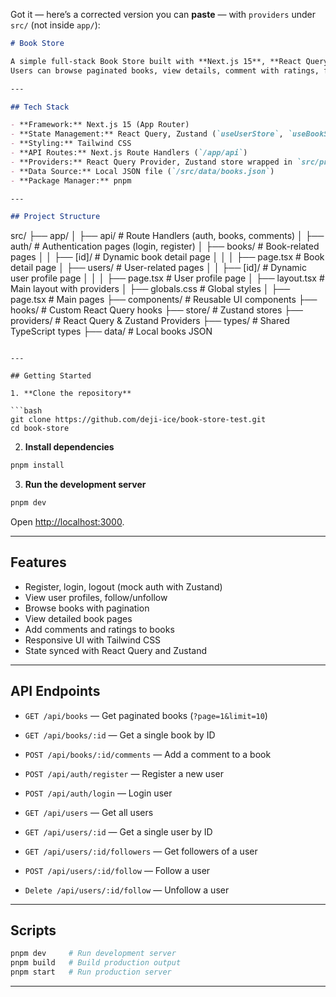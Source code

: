 Got it — here’s a corrected version you can **paste** — with `providers` under `src/` (not inside `app/`):

```markdown
# Book Store

A simple full-stack Book Store built with **Next.js 15**, **React Query**, **Zustand**, **Tailwind CSS**, and **pnpm**.  
Users can browse paginated books, view details, comment with ratings, follow other users, and manage their profiles.

---

## Tech Stack

- **Framework:** Next.js 15 (App Router)
- **State Management:** React Query, Zustand (`useUserStore`, `useBookStore`)
- **Styling:** Tailwind CSS
- **API Routes:** Next.js Route Handlers (`/app/api`)
- **Providers:** React Query Provider, Zustand store wrapped in `src/providers`
- **Data Source:** Local JSON file (`/src/data/books.json`)
- **Package Manager:** pnpm

---

## Project Structure

```

src/
├── app/
│   ├── api/           # Route Handlers (auth, books, comments)
│   ├── auth/          # Authentication pages (login, register)
│   ├── books/         # Book-related pages
│   │   ├── [id]/      # Dynamic book detail page
│   │   │   ├── page.tsx # Book detail page
│   ├── users/         # User-related pages
│   │   ├── [id]/      # Dynamic user profile page
│   │   │   ├── page.tsx # User profile page
│   ├── layout.tsx     # Main layout with providers
│   ├── globals.css    # Global styles
│   ├── page.tsx       # Main pages
├── components/        # Reusable UI components
├── hooks/             # Custom React Query hooks
├── store/             # Zustand stores
├── providers/         # React Query & Zustand Providers
├── types/             # Shared TypeScript types
├── data/              # Local books JSON

````

---

## Getting Started

1. **Clone the repository**

```bash
git clone https://github.com/deji-ice/book-store-test.git
cd book-store
````

2. **Install dependencies**

```bash
pnpm install
```

3. **Run the development server**

```bash
pnpm dev
```

Open [http://localhost:3000](http://localhost:3000).

---

## Features

* Register, login, logout (mock auth with Zustand)
* View user profiles, follow/unfollow
* Browse books with pagination
* View detailed book pages
* Add comments and ratings to books
* Responsive UI with Tailwind CSS
* State synced with React Query and Zustand

---

## API Endpoints

* `GET /api/books` — Get paginated books (`?page=1&limit=10`)
* `GET /api/books/:id` — Get a single book by ID
* `POST /api/books/:id/comments` — Add a comment to a book

* `POST /api/auth/register` — Register a new user
* `POST /api/auth/login` — Login user

* `GET /api/users` — Get all users
* `GET /api/users/:id` — Get a single user by ID
* `GET /api/users/:id/followers` — Get followers of a user
* `POST /api/users/:id/follow` — Follow a user
* `Delete /api/users/:id/follow` — Unfollow a user


---

## Scripts

```bash
pnpm dev     # Run development server
pnpm build   # Build production output
pnpm start   # Run production server
```

---

